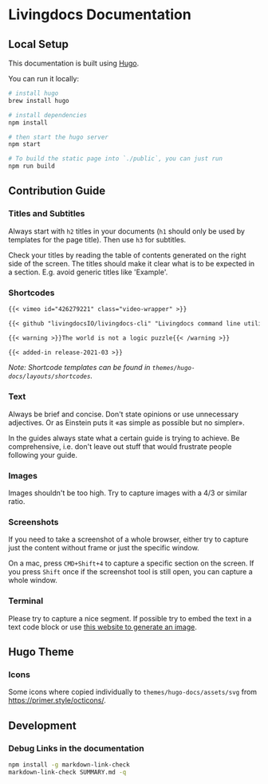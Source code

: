 # Livingdocs Documentation

## Local Setup

This documentation is built using [Hugo](https://gohugo.io/).

You can run it locally:
```bash
# install hugo
brew install hugo

# install dependencies
npm install

# then start the hugo server
npm start

# To build the static page into `./public`, you can just run
npm run build
```

## Contribution Guide

### Titles and Subtitles

Always start with `h2` titles in your documents (`h1` should only be used by templates for the page title). Then use `h3` for subtitles.

Check your titles by reading the table of contents generated on the right side of the screen. The titles should make it clear what is to be expected in a section. E.g. avoid generic titles like 'Example'.

### Shortcodes

```markdown
{{< vimeo id="426279221" class="video-wrapper" >}}
```

```markdown
{{< github "livingdocsIO/livingdocs-cli" "Livingdocs command line utility" >}}
```

```markdown
{{< warning >}}The world is not a logic puzzle{{< /warning >}}
```

```markdown
{{< added-in release-2021-03 >}}
```

*Note: Shortcode templates can be found in `themes/hugo-docs/layouts/shortcodes`.*


### Text

Always be brief and concise. Don't state opinions or use unnecessary adjectives. Or as Einstein puts it «as simple as possible but no simpler».

In the guides always state what a certain guide is trying to achieve. Be comprehensive, i.e. don't leave out stuff that would frustrate people following your guide.


### Images

Images shouldn't be too high. Try to capture images with a 4/3 or similar ratio.

### Screenshots

If you need to take a screenshot of a whole browser, either try to capture just the content without frame or just the specific window.

On a mac, press `CMD+Shift+4` to capture a specific section on the screen.
If you press `Shift` once if the screenshot tool is still open, you can capture a whole window.

### Terminal

Please try to capture a nice segment. If possible try to embed the text in a text code block or use [this website to generate an image](https://carbon.now.sh/?bg=rgba%28252%2C252%2C252%2C1%29&t=lucario&wt=none&l=auto&ds=false&dsyoff=20px&dsblur=68px&wc=true&wa=true&pv=56px&ph=56px&ln=false&fl=1&fm=Fira+Code&fs=14px&lh=152%25&si=false&es=2x&wm=false&code=%2524%2520ENVIRONMENT%253Dlocal%2520.%252Fbin%252Findex.js%2520database%250AUsage%253A%2520index.js%2520database%2520%253Ccommand%253E%250A%250AOptions%253A%250A%2520%2520-y%252C%2520--yes%2520%2520%2520Run%2520the%2520script%2520%2520%2520%2520%2520%2520%2520%2520%2520%2520%2520%2520%2520%2520%2520%2520%2520%2520%2520%2520%2520%2520%2520%2520%2520%2520%2520%2520%2520%2520%2520%2520%2520%2520%2520%2520%2520%2520%2520%2520%2520%2520%2520%2520%2520%2520%2520%2520%2520%2520%2520%2520%2520%2520%2520%2520%2520%2520%2520%2520%2520%2520%2520%2520%2520%2520%2520%2520%2520%2520%2520%2520%2520%2520%2520%2520%2520%2520%2520%2520%2520%2520%2520%2520%2520%2520%2520%2520%2520%2520%255Bboolean%255D%2520%255Bdefault%253A%2520false%255D%250A%2520%2520-h%252C%2520--help%2520%2520Show%2520help%2520%2520%2520%2520%2520%2520%2520%2520%2520%2520%2520%2520%2520%2520%2520%2520%2520%2520%2520%2520%2520%2520%2520%2520%2520%2520%2520%2520%2520%2520%2520%2520%2520%2520%2520%2520%2520%2520%2520%2520%2520%2520%2520%2520%2520%2520%2520%2520%2520%2520%2520%2520%2520%2520%2520%2520%2520%2520%2520%2520%2520%2520%2520%2520%2520%2520%2520%2520%2520%2520%2520%2520%2520%2520%2520%2520%2520%2520%2520%2520%2520%2520%2520%2520%2520%2520%2520%2520%2520%2520%2520%2520%2520%2520%2520%2520%2520%2520%2520%2520%2520%2520%2520%2520%2520%2520%2520%2520%2520%2520%2520%2520%255Bboolean%255D%250AExamples%253A%250A%2520%2520livingdocs-server%2520database%2520delete%2520%2520%2520%2520Drop%2520the%2520postgres%2520database%250A%2520%2520livingdocs-server%2520database%2520create%2520%2520%2520%2520Create%2520the%2520postgres%2520database%250A%2520%2520livingdocs-server%2520database%2520recreate%2520%2520Silently%2520drop%2520a%2520database%2520if%2520it%2520exists%2520and%2520create%2520it%2520again).


## Hugo Theme

### Icons

Some icons where copied individually to `themes/hugo-docs/assets/svg` from
<https://primer.style/octicons/>.


## Development

### Debug Links in the documentation

```bash
npm install -g markdown-link-check
markdown-link-check SUMMARY.md -q
```
